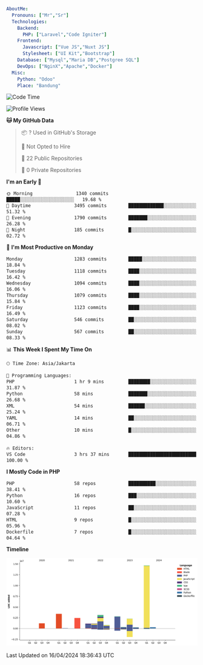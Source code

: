 ```yaml
AboutMe:
  Pronouns: ["Mr","Sr"]
  Technologies:
    Backend:
      PHP: ["Laravel","Code Igniter"]
    Frontend:
      Javascript: ["Vue JS","Nuxt JS"]
      Stylesheet: ["UI Kit","Bootstrap"]
    Database: ["Mysql","Maria DB","Postgree SQL"]
    DevOps: ["NginX","Apache","Docker"]
  Misc:
    Python: "Odoo"
    Place: "Bandung"
```

<!--START_SECTION:waka-->
![Code Time](http://img.shields.io/badge/Code%20Time-1%2C340%20hrs%2013%20mins-blue)

![Profile Views](http://img.shields.io/badge/Profile%20Views-0-blue)

**🐱 My GitHub Data** 

> 📦 ? Used in GitHub's Storage 
 > 
> 🚫 Not Opted to Hire
 > 
> 📜 22 Public Repositories 
 > 
> 🔑 0 Private Repositories 
 > 
**I'm an Early 🐤** 

```text
🌞 Morning                1340 commits        █████░░░░░░░░░░░░░░░░░░░░   19.68 % 
🌆 Daytime                3495 commits        █████████████░░░░░░░░░░░░   51.32 % 
🌃 Evening                1790 commits        ███████░░░░░░░░░░░░░░░░░░   26.28 % 
🌙 Night                  185 commits         █░░░░░░░░░░░░░░░░░░░░░░░░   02.72 % 
```
📅 **I'm Most Productive on Monday** 

```text
Monday                   1283 commits        █████░░░░░░░░░░░░░░░░░░░░   18.84 % 
Tuesday                  1118 commits        ████░░░░░░░░░░░░░░░░░░░░░   16.42 % 
Wednesday                1094 commits        ████░░░░░░░░░░░░░░░░░░░░░   16.06 % 
Thursday                 1079 commits        ████░░░░░░░░░░░░░░░░░░░░░   15.84 % 
Friday                   1123 commits        ████░░░░░░░░░░░░░░░░░░░░░   16.49 % 
Saturday                 546 commits         ██░░░░░░░░░░░░░░░░░░░░░░░   08.02 % 
Sunday                   567 commits         ██░░░░░░░░░░░░░░░░░░░░░░░   08.33 % 
```


📊 **This Week I Spent My Time On** 

```text
🕑︎ Time Zone: Asia/Jakarta

💬 Programming Languages: 
PHP                      1 hr 9 mins         ████████░░░░░░░░░░░░░░░░░   31.87 % 
Python                   58 mins             ███████░░░░░░░░░░░░░░░░░░   26.68 % 
XML                      54 mins             ██████░░░░░░░░░░░░░░░░░░░   25.24 % 
YAML                     14 mins             ██░░░░░░░░░░░░░░░░░░░░░░░   06.71 % 
Other                    10 mins             █░░░░░░░░░░░░░░░░░░░░░░░░   04.86 % 

🔥 Editors: 
VS Code                  3 hrs 37 mins       █████████████████████████   100.00 % 
```

**I Mostly Code in PHP** 

```text
PHP                      58 repos            ██████████░░░░░░░░░░░░░░░   38.41 % 
Python                   16 repos            ███░░░░░░░░░░░░░░░░░░░░░░   10.60 % 
JavaScript               11 repos            ██░░░░░░░░░░░░░░░░░░░░░░░   07.28 % 
HTML                     9 repos             █░░░░░░░░░░░░░░░░░░░░░░░░   05.96 % 
Dockerfile               7 repos             █░░░░░░░░░░░░░░░░░░░░░░░░   04.64 % 
```



**Timeline**

![Lines of Code chart](https://raw.githubusercontent.com/vheins/vheins/main/assets/bar_graph.png)


 Last Updated on 16/04/2024 18:36:43 UTC
<!--END_SECTION:waka-->
